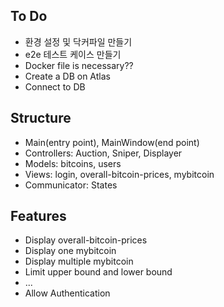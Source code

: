 ## To Do 
- 환경 설정 및 닥커파일 만들기 
- e2e 테스트 케이스 만들기
- Docker file is necessary??
- Create a DB on Atlas 
- Connect to DB

## Structure
- Main(entry point), MainWindow(end point)
- Controllers: Auction, Sniper, Displayer
- Models: bitcoins, users
- Views: login, overall-bitcoin-prices, mybitcoin
- Communicator: States

## Features
- Display overall-bitcoin-prices
- Display one mybitcoin
- Display multiple mybitcoin
- Limit upper bound and lower bound
- ...
- Allow Authentication  
